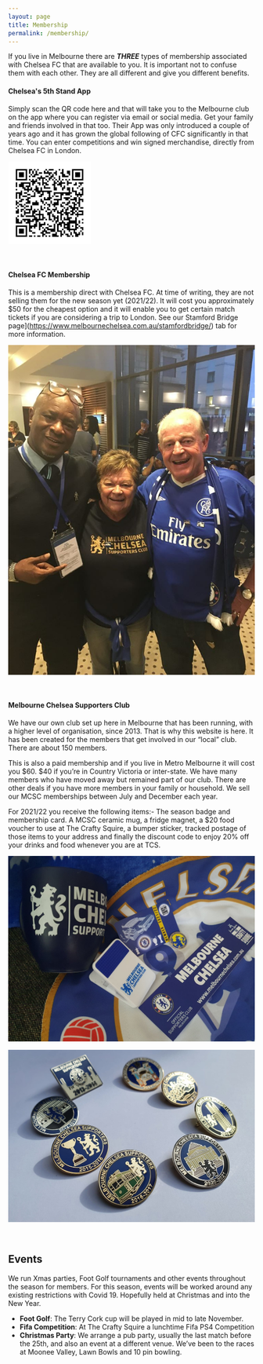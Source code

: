 ```yaml
---
layout: page
title: Membership
permalink: /membership/
---
```

If you live in Melbourne there are **_THREE_** types of membership associated with Chelsea FC that are available to you. 
It is important not to confuse them with each other. 
They are all different and give you different benefits.

#### Chelsea's 5th Stand App
Simply scan the QR code here and that will take you to the Melbourne club on the app where you can register via email or social media.
Get your family and friends involved in that too. Their App was only introduced a couple of years ago and it has grown the global following of CFC significantly in that time. You can enter competitions and win signed merchandise, directly from Chelsea FC in London.

![fifthstandqr](assets/QRCode.jpg)

<br>

#### Chelsea FC Membership
This is a membership direct with Chelsea FC. 
At time of writing, they are not selling them for the new season yet (2021/22). It will cost you approximately $50 for the cheapest option and it will enable you to get certain match tickets if you are considering a trip to London. See our Stamford Bridge page](https://www.melbournechelsea.com.au/stamfordbridge/) tab for more information. 

![membership](/assets/membership1.jpg)

<br>

#### Melbourne Chelsea Supporters Club
We have our own club set up here in Melbourne that has been running, with a higher level of organisation, since 2013. 
That is why this website is here. It has been created for the members that get involved in our “local” club.
There are about 150 members.

This is also a paid membership and if you live in Metro Melbourne it will cost you $60. $40 if you’re in Country Victoria or inter-state. 
We have many members who have moved away but remained part of our club. There are other deals if you have more members in your family or household.
We sell our MCSC memberships between July and December each year.

For 2021/22 you receive the following items:-
The season badge and membership card. A MCSC ceramic mug, a fridge magnet, a $20 food voucher to use at The Crafty Squire, a bumper sticker, tracked postage of those items to your address and finally the discount code to enjoy 20% off your drinks and food whenever you are at TCS. 

![membershippack.jpg](/assets/membershippack.jpg)

![membershipbadges.jpg](/assets/membershipbadges.jpg)

<br>

## Events
We run Xmas parties, Foot Golf tournaments and other events throughout the season for members. For this season, events will be worked around any existing restrictions with Covid 19. Hopefully held at Christmas and into the New Year.

- **Foot Golf**: The Terry Cork cup will be played in mid to late November.
- **Fifa Competition**: At The Crafty Squire a lunchtime Fifa PS4 Competition
- **Christmas Party**: We arrange a pub party, usually the last match before the 25th, and also an event at a different venue. We’ve been to the races at Moonee Valley, Lawn Bowls and 10 pin bowling.

